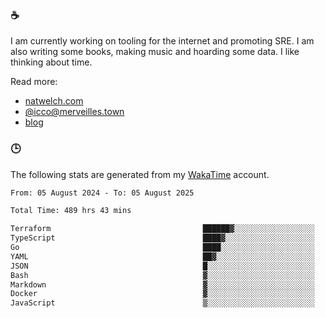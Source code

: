### ☕

I am currently working on tooling for the internet and promoting SRE. I am also writing some books, making music and hoarding some data. I like thinking about time.

Read more:

 - [natwelch.com](https://natwelch.com)
 - [@icco@merveilles.town](https://merveilles.town/@icco)
 - [blog](https://writing.natwelch.com)

### 🕒

The following stats are generated from my [WakaTime](https://wakatime.com/@icco) account.

<!--START_SECTION:waka-->

```txt
From: 05 August 2024 - To: 05 August 2025

Total Time: 489 hrs 43 mins

Terraform                                  ██████▓░░░░░░░░░░░░░░░░░░   26.75 %
TypeScript                                 ████▓░░░░░░░░░░░░░░░░░░░░   19.06 %
Go                                         ████░░░░░░░░░░░░░░░░░░░░░   16.20 %
YAML                                       ██▓░░░░░░░░░░░░░░░░░░░░░░   11.28 %
JSON                                       █░░░░░░░░░░░░░░░░░░░░░░░░   04.46 %
Bash                                       ▓░░░░░░░░░░░░░░░░░░░░░░░░   03.08 %
Markdown                                   ▓░░░░░░░░░░░░░░░░░░░░░░░░   02.88 %
Docker                                     ▓░░░░░░░░░░░░░░░░░░░░░░░░   02.22 %
JavaScript                                 ▒░░░░░░░░░░░░░░░░░░░░░░░░   01.90 %
```

<!--END_SECTION:waka-->

